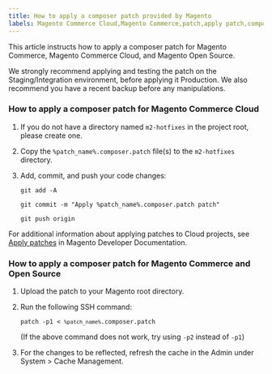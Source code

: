 ```yaml
---
title: How to apply a composer patch provided by Magento
labels: Magento Commerce Cloud,Magento Commerce,patch,apply patch,composer,git,how to
---
```


This article instructs how to apply a composer patch for Magento Commerce, Magento Commerce Cloud, and Magento Open Source.

<p class="warning">We strongly recommend applying and testing the patch on the Staging/Integration environment, before applying it Production. We also recommend you have a recent backup before any manipulations.</p>

### How to apply a composer patch for Magento Commerce Cloud

1. If you do not have a directory named `` m2-hotfixes `` in the project root, please create one.
1. Copy the `` %patch_name%.composer.patch `` file(s) to the `` m2-hotfixes `` directory.
1. Add, commit, and push your code changes:
    
    
    
    <pre><code class="language-git">git add -A </code></pre>
    
    
    
    <pre><code class="language-git">git commit -m "Apply %patch_name%.composer.patch patch"</code></pre>
    
    
    
    <pre><code class="language-git">git push origin</code></pre>
    
    

For additional information about applying patches to Cloud projects, see [Apply patches](https://devdocs.magento.com/cloud/project/project-patch.html) in Magento Developer Documentation.

### How to apply a composer patch for Magento Commerce and Open Source

1. Upload the patch to your Magento root directory.
1. Run the following SSH command:
    
    <pre><code class="language-git">patch -p1 &lt; <code>%patch_name%</code>.composer.patch</code></pre>
    
    (If the above command does not work, try using `` -p2 `` instead of `` -p1 ``)
1. For the changes to be reflected, refresh the cache in the Admin under System > Cache Management.